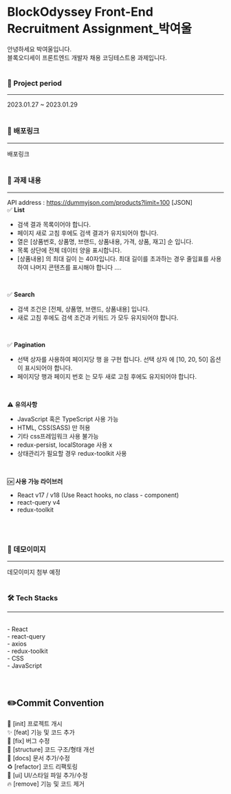 # BlockOdyssey Front-End Recruitment Assignment\_박여울

안녕하세요 박여울입니다.
<br/>
블록오디세이 프론트엔드 개발자 채용 코딩테스트용 과제입니다.
</br>
</br>

### 📅 Project period

---

2023.01.27 ~ 2023.01.29
</br>
</br>

### 🧭 배포링크

---

배포링크
</br>
</br>

### 📄 과제 내용

---

API address : https://dummyjson.com/products?limit=100 [JSON]
<br/>
✅ **List**
<br/>

- 검색 결과 목록이어야 합니다.
- 페이지 새로 고침 후에도 검색 결과가 유지되어야 합니다.
- 열은 [상품번호, 상품명, 브랜드, 상품내용, 가격, 상품, 재고] 순 입니다.
- 목록 상단에 전체 데이터 양을 표시합니다.
- [상품내용] 의 최대 길이 는 40자입니다. 최대 길이를 초과하는 경우 줄임표를 사용하여 나머지 콘텐츠를 표시해야 합니다 ....

<br/>

✅ **Search**
<br/>

- 검색 조건은 [전체, 상품명, 브랜드, 상품내용] 입니다.
- 새로 고침 후에도 검색 조건과 키워드 가 모두 유지되어야 합니다.

<br/>

✅ **Pagination**
<br/>

- 선택 상자를 사용하여 페이지당 행 을 구현 합니다. 선택 상자 에 [10, 20, 50] 옵션이 표시되어야 합니다.
- 페이지당 행과 페이지 번호 는 모두 새로 고침 후에도 유지되어야 합니다.

<br/>

⚠️ **유의사항**
<br/>

- JavaScript 혹은 TypeScript 사용 가능
- HTML, CSS(SASS) 만 허용
- 기타 css프레임워크 사용 불가능
- redux-persist, localStorage 사용 x
- 상태관리가 필요할 경우 redux-toolkit 사용

<br/>

🆗 **사용 가능 라이브러**
<br/>

- React v17 / v18 (Use React hooks, no class - component)
- react-query v4
- redux-toolkit

<br/>
<br/>

### 👀 데모이미지

---

데모이미지 첨부 예정
</br>
</br>

### 🛠 Tech Stacks

---

<br/>
- React<br/>
- react-query<br/>
- axios<br/>
- redux-toolkit<br/>
- CSS<br/>
- JavaScript<br/>
<br/>
<br/>

## ✏️Commit Convention

🎉 [init] 프로젝트 개시 </br>
✨ [feat] 기능 및 코드 추가 </br>
🐛 [fix] 버그 수정 </br>
🎨 [structure] 코드 구조/형태 개선 </br>
📝 [docs] 문서 추가/수정 </br>
♻️ [refactor] 코드 리팩토링 </br>
💄 [ui] UI/스타일 파일 추가/수정 </br>
🔥 [remove] 기능 및 코드 제거 </br>
